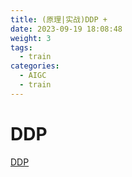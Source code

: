 ```yaml
---
title: (原理|实战)DDP +
date: 2023-09-19 18:08:48
weight: 3
tags:
  - train
categories: 
  - AIGC
  - train
---
```


<p></p>
<!-- more -->


# DDP
[DDP](https://candied-skunk-1ca.notion.site/DDP-3576fea6254a42c2ab520f5e6c4ccb86?pvs=4)
